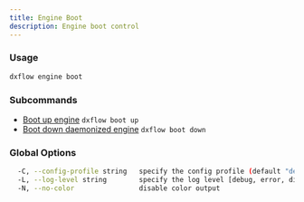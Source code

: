```yaml
---
title: Engine Boot 
description: Engine boot control
---
```


### Usage

```bash
dxflow engine boot
```

### Subcommands

- [Boot up engine](/docs/cli/engine/boot-up) `dxflow boot up`
- [Boot down daemonized engine](/docs/cli/engine/boot-down) `dxflow boot down`

### Global Options

```bash
  -C, --config-profile string   specify the config profile (default "default")
  -L, --log-level string        specify the log level [debug, error, disabled] (default "disabled")
  -N, --no-color                disable color output
```

